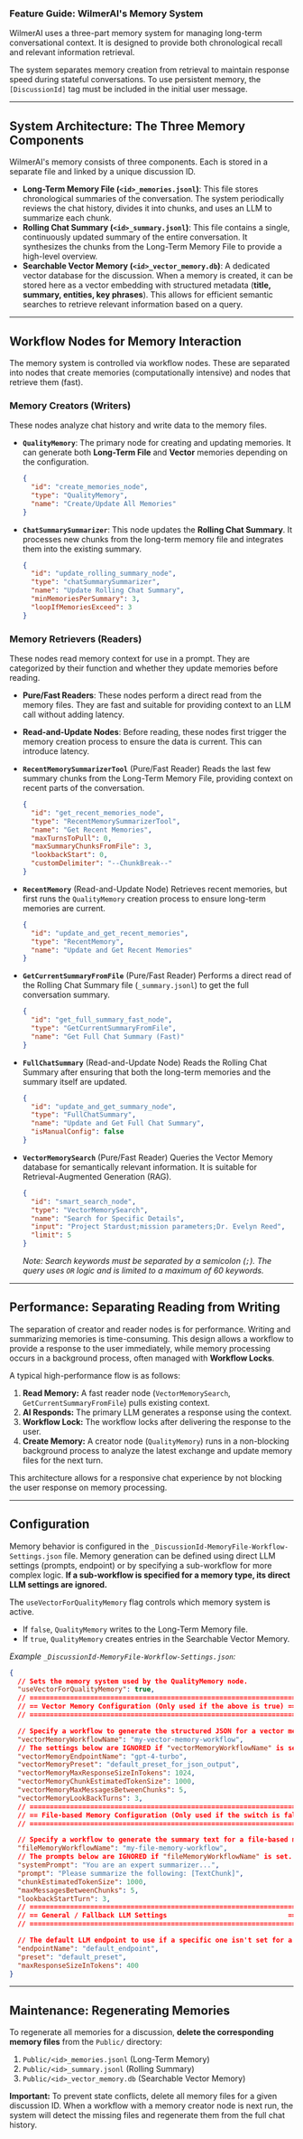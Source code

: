 ### **Feature Guide: WilmerAI's Memory System**

WilmerAI uses a three-part memory system for managing long-term conversational context. It is designed to provide both
chronological recall and relevant information retrieval.

The system separates memory creation from retrieval to maintain response speed during stateful conversations. To use
persistent memory, the `[DiscussionId]` tag must be included in the initial user message.

-----

## System Architecture: The Three Memory Components

WilmerAI's memory consists of three components. Each is stored in a separate file and linked by a unique discussion ID.

* **Long-Term Memory File (`<id>_memories.jsonl`)**: This file stores chronological summaries of the conversation. The
  system periodically reviews the chat history, divides it into chunks, and uses an LLM to summarize each chunk.
* **Rolling Chat Summary (`<id>_summary.jsonl`)**: This file contains a single, continuously updated summary of the
  entire conversation. It synthesizes the chunks from the Long-Term Memory File to provide a high-level overview.
* **Searchable Vector Memory (`<id>_vector_memory.db`)**: A dedicated vector database for the discussion. When a memory
  is created, it can be stored here as a vector embedding with structured metadata (**title, summary, entities, key
  phrases**). This allows for efficient semantic searches to retrieve relevant information based on a query.

-----

## Workflow Nodes for Memory Interaction

The memory system is controlled via workflow nodes. These are separated into nodes that create memories (computationally
intensive) and nodes that retrieve them (fast).

### Memory Creators (Writers)

These nodes analyze chat history and write data to the memory files.

* **`QualityMemory`**: The primary node for creating and updating memories. It can generate both **Long-Term File** and
  **Vector** memories depending on the configuration.
  ```json
  {
    "id": "create_memories_node",
    "type": "QualityMemory",
    "name": "Create/Update All Memories"
  }
  ```
* **`ChatSummarySummarizer`**: This node updates the **Rolling Chat Summary**. It processes new chunks from the
  long-term memory file and integrates them into the existing summary.
  ```json
  {
    "id": "update_rolling_summary_node",
    "type": "chatSummarySummarizer",
    "name": "Update Rolling Chat Summary",
    "minMemoriesPerSummary": 3,
    "loopIfMemoriesExceed": 3
  }
  ```

### Memory Retrievers (Readers)

These nodes read memory context for use in a prompt. They are categorized by their function and whether they update
memories before reading.

* **Pure/Fast Readers**: These nodes perform a direct read from the memory files. They are fast and suitable for
  providing context to an LLM call without adding latency.

* **Read-and-Update Nodes**: Before reading, these nodes first trigger the memory creation process to ensure the data is
  current. This can introduce latency.

* **`RecentMemorySummarizerTool`** (Pure/Fast Reader)
  Reads the last few summary chunks from the Long-Term Memory File, providing context on recent parts of the
  conversation.

  ```json
  {
    "id": "get_recent_memories_node",
    "type": "RecentMemorySummarizerTool",
    "name": "Get Recent Memories",
    "maxTurnsToPull": 0,
    "maxSummaryChunksFromFile": 3,
    "lookbackStart": 0,
    "customDelimiter": "--ChunkBreak--"
  }
  ```

* **`RecentMemory`** (Read-and-Update Node)
  Retrieves recent memories, but first runs the `QualityMemory` creation process to ensure long-term memories are
  current.

  ```json
  {
    "id": "update_and_get_recent_memories",
    "type": "RecentMemory",
    "name": "Update and Get Recent Memories"
  }
  ```

* **`GetCurrentSummaryFromFile`** (Pure/Fast Reader)
  Performs a direct read of the Rolling Chat Summary file (`_summary.jsonl`) to get the full conversation summary.

  ```json
  {
    "id": "get_full_summary_fast_node",
    "type": "GetCurrentSummaryFromFile",
    "name": "Get Full Chat Summary (Fast)"
  }
  ```

* **`FullChatSummary`** (Read-and-Update Node)
  Reads the Rolling Chat Summary after ensuring that both the long-term memories and the summary itself are updated.

  ```json
  {
    "id": "update_and_get_summary_node",
    "type": "FullChatSummary",
    "name": "Update and Get Full Chat Summary",
    "isManualConfig": false
  }
  ```

* **`VectorMemorySearch`** (Pure/Fast Reader)
  Queries the Vector Memory database for semantically relevant information. It is suitable for Retrieval-Augmented
  Generation (RAG).

  ```json
  {
    "id": "smart_search_node",
    "type": "VectorMemorySearch",
    "name": "Search for Specific Details",
    "input": "Project Stardust;mission parameters;Dr. Evelyn Reed",
    "limit": 5
  }
  ```

  *Note: Search keywords must be separated by a semicolon (`;`). The query uses `OR` logic and is limited to a maximum
  of 60 keywords.*

-----

## Performance: Separating Reading from Writing

The separation of creator and reader nodes is for performance. Writing and summarizing memories is time-consuming. This
design allows a workflow to provide a response to the user immediately, while memory processing occurs in a background
process, often managed with **Workflow Locks**.

A typical high-performance flow is as follows:

1. **Read Memory:** A fast reader node (`VectorMemorySearch`, `GetCurrentSummaryFromFile`) pulls existing context.
2. **AI Responds:** The primary LLM generates a response using the context.
3. **Workflow Lock:** The workflow locks after delivering the response to the user.
4. **Create Memory:** A creator node (`QualityMemory`) runs in a non-blocking background process to analyze the latest
   exchange and update memory files for the next turn.

This architecture allows for a responsive chat experience by not blocking the user response on memory processing.

-----

## Configuration

Memory behavior is configured in the `_DiscussionId-MemoryFile-Workflow-Settings.json` file. Memory generation can be
defined using direct LLM settings (prompts, endpoint) or by specifying a sub-workflow for more complex logic. **If a
sub-workflow is specified for a memory type, its direct LLM settings are ignored.**

The `useVectorForQualityMemory` flag controls which memory system is active.

* If `false`, `QualityMemory` writes to the Long-Term Memory file.
* If `true`, `QualityMemory` creates entries in the Searchable Vector Memory.

*Example `_DiscussionId-MemoryFile-Workflow-Settings.json`:*

```json
{
  // Sets the memory system used by the QualityMemory node.
  "useVectorForQualityMemory": true,
  // ====================================================================
  // == Vector Memory Configuration (Only used if the above is true) ==
  // ====================================================================

  // Specify a workflow to generate the structured JSON for a vector memory.
  "vectorMemoryWorkflowName": "my-vector-memory-workflow",
  // The settings below are IGNORED if "vectorMemoryWorkflowName" is set.
  "vectorMemoryEndpointName": "gpt-4-turbo",
  "vectorMemoryPreset": "default_preset_for_json_output",
  "vectorMemoryMaxResponseSizeInTokens": 1024,
  "vectorMemoryChunkEstimatedTokenSize": 1000,
  "vectorMemoryMaxMessagesBetweenChunks": 5,
  "vectorMemoryLookBackTurns": 3,
  // ====================================================================
  // == File-based Memory Configuration (Only used if the switch is false) ==
  // ====================================================================

  // Specify a workflow to generate the summary text for a file-based memory.
  "fileMemoryWorkflowName": "my-file-memory-workflow",
  // The prompts below are IGNORED if "fileMemoryWorkflowName" is set.
  "systemPrompt": "You are an expert summarizer...",
  "prompt": "Please summarize the following: [TextChunk]",
  "chunkEstimatedTokenSize": 1000,
  "maxMessagesBetweenChunks": 5,
  "lookbackStartTurn": 3,
  // ====================================================================
  // == General / Fallback LLM Settings                              ==
  // ====================================================================

  // The default LLM endpoint to use if a specific one isn't set for a direct LLM call.
  "endpointName": "default_endpoint",
  "preset": "default_preset",
  "maxResponseSizeInTokens": 400
}
```

-----

## Maintenance: Regenerating Memories

To regenerate all memories for a discussion, **delete the corresponding memory files** from the `Public/` directory:

1. `Public/<id>_memories.jsonl` (Long-Term Memory)
2. `Public/<id>_summary.jsonl` (Rolling Summary)
3. `Public/<id>_vector_memory.db` (Searchable Vector Memory)

**Important:** To prevent state conflicts, delete all memory files for a given discussion ID. When a workflow with a
memory creator node is next run, the system will detect the missing files and regenerate them from the full chat
history.
